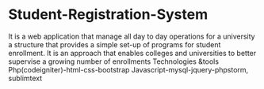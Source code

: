 # Student-Registration-System
It is a web application that manage all day to day
operations for a university a structure that provides a
simple set-up of programs for student enrollment. It is
an approach that enables colleges and universities to
better supervise a growing number of enrollments
Technologies &tools
Php(codeigniter)-html-css-bootstrap
Javascript-mysql-jquery-phpstorm, sublimtext

